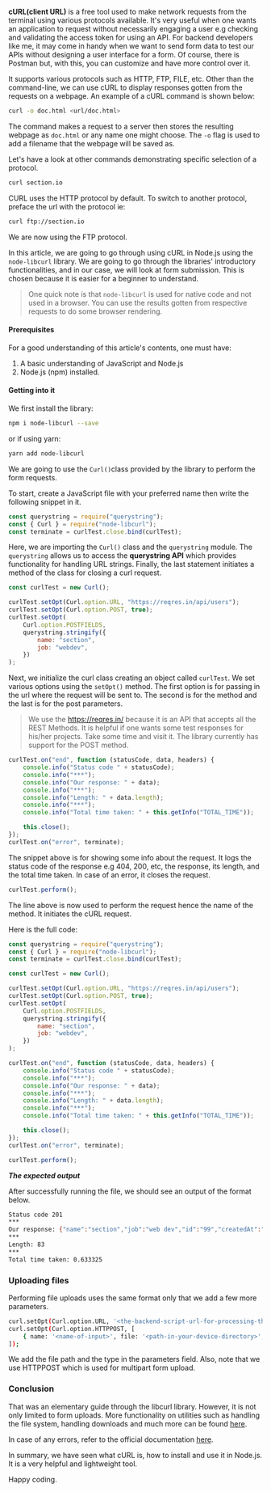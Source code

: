**cURL(client URL)** is a free tool used to make network requests from the terminal using various protocols available. It's very useful when one wants an application to request without necessarily engaging a user e.g checking and validating the access token for using an API. For backend developers like me, it may come in handy when we want to send form data to test our APIs without designing a user interface for a form. Of course, there is Postman but, with this, you can customize and have more control over it.

It supports various protocols such as HTTP, FTP, FILE, etc. Other than the command-line, we can use cURL to display responses gotten from the requests on a webpage. An example of a cURL command is shown below:

```bash
curl -o doc.html <url/doc.html>
```

The command makes a request to a server then stores the resulting webpage as `doc.html` or any name one might choose. The `-o` flag is used to add a filename that the webpage will be saved as.

Let's have a look at other commands demonstrating specific selection of a protocol.

```bash
curl section.io
```

CURL uses the HTTP protocol by default. To switch to another protocol, preface the url with the protocol ie:

```bash
curl ftp://section.io

```

We are now using the FTP protocol.

In this article, we are going to go through using cURL in Node.js using the `node-libcurl` library. We are going to go through the libraries' introductory functionalities, and in our case, we will look at form submission. This is chosen because it is easier for a beginner to understand.

> One quick note is that `node-libcurl` is used for native code and not used in a browser. You can use the results gotten from respective requests to do some browser rendering.

#### Prerequisites

For a good understanding of this article's contents, one must have:

1. A basic understanding of JavaScript and Node.js
2. Node.js (npm) installed.

#### Getting into it

We first install the library:

```bash
npm i node-libcurl --save

```

or if using yarn:

```bash
yarn add node-libcurl

```

We are going to use the `Curl()`class provided by the library to perform the form requests.

To start, create a JavaScript file with your preferred name then write the following snippet in it.

```Javascript
const querystring = require("querystring");
const { Curl } = require("node-libcurl");
const terminate = curlTest.close.bind(curlTest);
```

Here, we are importing the `Curl()` class and the `querystring` module. The `querystring` allows us to access the **querystring API** which provides functionality for handling URL strings. Finally, the last statement initiates a method of the class for closing a curl request.

```Javascript
const curlTest = new Curl();

curlTest.setOpt(Curl.option.URL, "https://reqres.in/api/users");
curlTest.setOpt(Curl.option.POST, true);
curlTest.setOpt(
	Curl.option.POSTFIELDS,
	querystring.stringify({
		name: "section",
		job: "webdev",
	})
);
```

Next, we initialize the curl class creating an object called `curlTest`.
We set various options using the `setOpt()` method. The first option is for passing in the url where the request will be sent to. The second is for the method and the last is for the post parameters.

> We use the https://reqres.in/ because it is an API that accepts all the REST Methods. It is helpful if one wants some test responses for his/her projects. Take some time and visit it. The library currently has support for the POST method.

```Javascript
curlTest.on("end", function (statusCode, data, headers) {
	console.info("Status code " + statusCode);
	console.info("***");
	console.info("Our response: " + data);
	console.info("***");
	console.info("Length: " + data.length);
	console.info("***");
	console.info("Total time taken: " + this.getInfo("TOTAL_TIME"));

	this.close();
});
curlTest.on("error", terminate);
```

The snippet above is for showing some info about the request. It logs the status code of the response e.g 404, 200, etc, the response, its length, and the total time taken. In case of an error, it closes the request.

```Javascript
curlTest.perform();
```

The line above is now used to perform the request hence the name of the method. It initiates the cURL request.

Here is the full code:

```Javascript
const querystring = require("querystring");
const { Curl } = require("node-libcurl");
const terminate = curlTest.close.bind(curlTest);

const curlTest = new Curl();

curlTest.setOpt(Curl.option.URL, "https://reqres.in/api/users");
curlTest.setOpt(Curl.option.POST, true);
curlTest.setOpt(
	Curl.option.POSTFIELDS,
	querystring.stringify({
		name: "section",
		job: "webdev",
	})
);

curlTest.on("end", function (statusCode, data, headers) {
	console.info("Status code " + statusCode);
	console.info("***");
	console.info("Our response: " + data);
	console.info("***");
	console.info("Length: " + data.length);
	console.info("***");
	console.info("Total time taken: " + this.getInfo("TOTAL_TIME"));

	this.close();
});
curlTest.on("error", terminate);

curlTest.perform();
```

**_The expected output_**

After successfully running the file, we should see an output of the format below.

```bash
Status code 201
***
Our response: {"name":"section","job":"web dev","id":"99","createdAt":"2021-05-30T13:51:11.922Z"}
***
Length: 83
***
Total time taken: 0.633325
```

### Uploading files

Performing file uploads uses the same format only that we add a few more parameters.

```bash
curl.setOpt(Curl.option.URL, '<the-backend-script-url-for-processing-the-upload>');
curl.setOpt(Curl.option.HTTPPOST, [
    { name: '<name-of-input>', file: '<path-in-your-device-directory>', type: '<filetype>' }
]);
```

We add the file path and the type in the parameters field. Also, note that we use HTTPPOST which is used for multipart form upload.

### Conclusion

That was an elementary guide through the libcurl library. However, it is not only limited to form uploads. More functionality on utilities such as handling the file system, handling downloads and much more can be found [here](https://github.com/JCMais/node-libcurl/tree/develop/examples).

In case of any errors, refer to the official documentation [here](https://www.npmjs.com/package/node-libcurl).

In summary, we have seen what cURL is, how to install and use it in Node.js. It is a very helpful and lightweight tool.

Happy coding.
